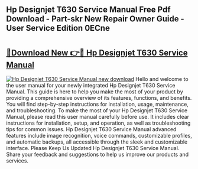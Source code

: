 ## Hp Designjet T630 Service Manual Free Pdf Download - Part-skr New Repair Owner Guide - User Service Edition 0ECne

# <h2><a href="http://bc35147.oget.top/?id=Hp+Designjet+T630+Service+Manual">🔗Download New 👉🔴 Hp Designjet T630 Service Manual</a></h2>

[![Hp Designjet T630 Service Manual new download](https://i.imgur.com/5g1atiW.png)](http://bc35147.oget.top/?id=Hp+Designjet+T630+Service+Manual)
Hello and welcome to the user manual for your newly integrated Hp Designjet T630 Service Manual. This guide is here to help you make the most of your product by providing a comprehensive overview of its features, functions, and benefits. You will find step-by-step instructions for installation, usage, maintenance, and troubleshooting. To make the most of your Hp Designjet T630 Service Manual, please read this user manual carefully before use. It includes clear instructions for installation, setup, and operation, as well as troubleshooting tips for common issues. Hp Designjet T630 Service Manual advanced features include image recognition, voice commands, customizable profiles, and automatic backups, all accessible through the sleek and customizable interface. Please Keep Us Updated Hp Designjet T630 Service Manual. Share your feedback and suggestions to help us improve our products and services.
